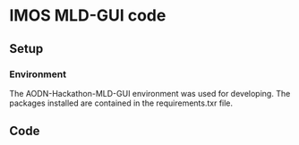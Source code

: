 # IMOS MLD-GUI code

## Setup
### Environment

The AODN-Hackathon-MLD-GUI environment was used for developing. The packages installed are contained in the requirements.txr file. 

## Code


